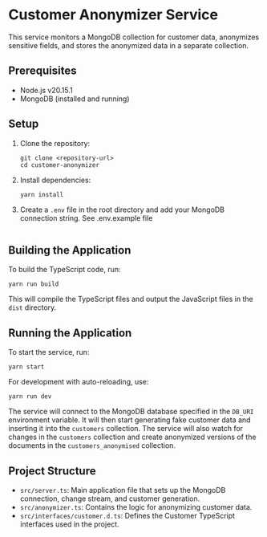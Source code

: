 # Customer Anonymizer Service

This service monitors a MongoDB collection for customer data, anonymizes sensitive fields, and stores the anonymized data in a separate collection.

## Prerequisites

- Node.js v20.15.1
- MongoDB (installed and running)

## Setup

1. Clone the repository:

   ```
   git clone <repository-url>
   cd customer-anonymizer
   ```

2. Install dependencies:

   ```
   yarn install
   ```

3. Create a `.env` file in the root directory and add your MongoDB connection string. See .env.example file

   ```

   ```

## Building the Application

To build the TypeScript code, run:

```
yarn run build
```

This will compile the TypeScript files and output the JavaScript files in the `dist` directory.

## Running the Application

To start the service, run:

```
yarn start
```

For development with auto-reloading, use:

```
yarn run dev
```

The service will connect to the MongoDB database specified in the `DB_URI` environment variable. It will then start generating fake customer data and inserting it into the `customers` collection. The service will also watch for changes in the `customers` collection and create anonymized versions of the documents in the `customers_anonymised` collection.

## Project Structure

- `src/server.ts`: Main application file that sets up the MongoDB connection, change stream, and customer generation.
- `src/anonymizer.ts`: Contains the logic for anonymizing customer data.
- `src/interfaces/customer.d.ts`: Defines the Customer TypeScript interfaces used in the project.
